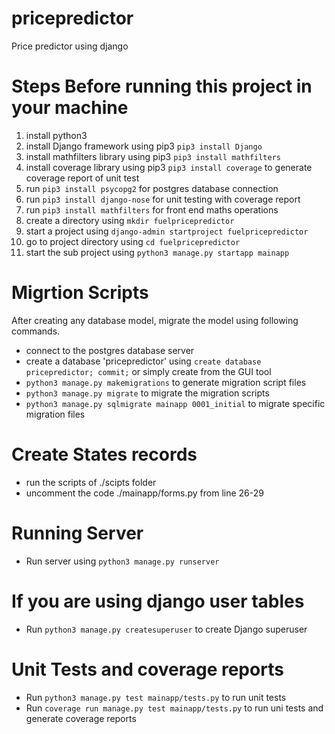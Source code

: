 # pricepredictor

Price predictor using django

# Steps Before running this project in your machine

1.  install python3
2.  install Django framework using pip3 `pip3 install Django`
3.  install mathfilters library using pip3 `pip3 install mathfilters`
4.  install coverage library using pip3 `pip3 install coverage` to generate coverage report of unit test
5.  run `pip3 install psycopg2` for postgres database connection
6.  run `pip3 install django-nose` for unit testing with coverage report
7.  run `pip3 install mathfilters` for front end maths operations
8.  create a directory using `mkdir fuelpricepredictor`
9.  start a project using `django-admin startproject fuelpricepredictor`
10. go to project directory using `cd fuelpricepredictor`
11. start the sub project using `python3 manage.py startapp mainapp`

# Migrtion Scripts

After creating any database model, migrate the model using following commands.

- connect to the postgres database server
- create a database 'pricepredictor' using `create database pricepredictor; commit;` or simply create from the GUI tool
- `python3 manage.py makemigrations` to generate migration script files
- `python3 manage.py migrate` to migrate the migration scripts
- `python3 manage.py sqlmigrate mainapp 0001_initial` to migrate specific migration files

# Create States records

- run the scripts of ./scipts folder
- uncomment the code ./mainapp/forms.py from line 26-29

# Running Server

- Run server using `python3 manage.py runserver`

# If you are using django user tables

- Run `python3 manage.py createsuperuser` to create Django superuser

# Unit Tests and coverage reports

- Run `python3 manage.py test mainapp/tests.py` to run unit tests
- Run `coverage run manage.py test mainapp/tests.py` to run uni tests and generate coverage reports
